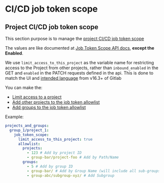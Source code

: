 # CI/CD job token scope

## Project CI/CD job token scope
This section purpose is to manage the [project CI/CD job token scope](https://docs.gitlab.com/ee/ci/jobs/ci_job_token.html#control-job-token-access-to-your-project)


The values are like documented at [Job Token Scope API docs](https://docs.gitlab.com/ee/api/project_job_token_scopes.html), **except the Enabled**.

We use `limit_access_to_this_project` as the variable name for restricting access to the Project from other projects, rather than `inbound_enabled` in the GET and `enabled` in the PATCH requests defined in the api.
This is done to match the UI and [intended language](https://docs.gitlab.com/ee/update/deprecations.html#default-cicd-job-token-ci_job_token-scope-changed-1) from v16.3+ of Gitlab

You can make the:

* [Limit access to a project](https://docs.gitlab.com/ee/api/project_job_token_scopes.html#patch-a-projects-cicd-job-token-access-settings)
* [Add other projects to the job token allowlist](https://docs.gitlab.com/ee/api/project_job_token_scopes.html#add-a-project-to-a-cicd-job-token-inbound-allowlist)
* [Add groups to the job token allowlist](https://docs.gitlab.com/ee/api/project_job_token_scopes.html#add-a-group-to-a-cicd-job-token-allowlist)

Example:

```yaml
projects_and_groups:
  group_1/project_1:
    job_token_scope:
      limit_access_to_this_project: true
      allowlist:
        projects:
          - 123 # Add by project ID
          - group-bar/project-foo # Add by Path/Name
        groups:
          - 5 # Add by group ID
          - group-bar/ # Add by Group Name (will include all sub-groups)
          - group-abc/subgroup-xyz/ # Add Subgroup 
```